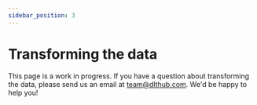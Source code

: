 ```yaml
---
sidebar_position: 3
---
```


# Transforming the data

This page is a work in progress. If you have a question about transforming the data,
please send us an email at team@dlthub.com. We'd be happy to help you!